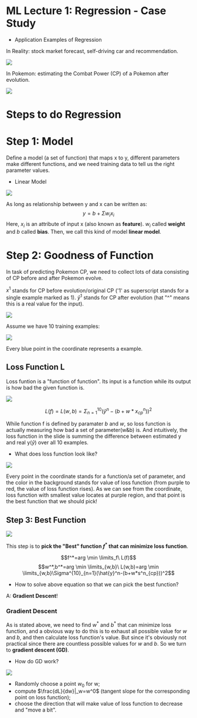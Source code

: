 # ML Lecture 1: Regression - Case Study

- Application Examples of Regression

In Reality: stock market forecast, self-driving car and recommendation.

![](1.png)

In Pokemon: estimating the Combat Power (CP) of a Pokemon after evolution.

![](2.png)

# Steps to do Regression

# Step 1: Model

Define a model (a set of function) that maps x to y, different parameters make different functions, and we need training data to tell us the right parameter values.

- Linear Model

![](3.png)

As long as relationship between y and x can be written as:
$$y=b+\Sigma w_ix_i$$
Here, $x_i$ is an attribute of input x (also known as **feature**). $w_i$ called **weight** and $b$ called **bias**. Then, we call this kind of model **linear model**.

# Step 2: Goodness of Function

In task of predicting Pokemon CP, we need to collect lots of data consisting of CP before and after Pokemon evolve.

$x^1$ stands for CP before evolution/original CP  ('1' as superscript stands for a single example marked as 1). $\hat{y}^1$ stands for CP after evolution (hat "^" means this is a real value for the input). 

![](4.png)

Assume we have 10 training examples:

![](5.png)

Every blue point in the coordinate represents a example.

## Loss Function L

Loss funtion is a "function of function". Its input is a function while its output is how bad the given function is.

![](6.png)

$$L(f)=L(w,b)=\Sigma^{10}_{n=1}(\hat{y}^n-(b+w*x^n_{cp}))^2$$

While function f is defined by paramater *b* and *w*, so loss function is actually measuring how bad a set of parameter(w&b) is. And intuitively, the loss function in the slide is summing the difference between estimated y and real y($\hat{y}$) over all 10 examples.

- What does loss function look like?

![](7.png)

Every point in the coordinate stands for a function/a set of parameter, and the color in the background stands for value of loss function (from purple to red, the value of loss function rises). As we can see from the coordinate, loss function with smallest value locates at purple region, and that point is the best function that we should pick!

## Step 3: Best Function

![](8.png)

This step is to **pick the "Best" function $f^*$ that can minimize loss function**.

$$f^*=arg \min \limits_f\ L(f)$$
$$w^*,b^*=arg \min \limits_{w,b}\ L(w,b)=arg \min \limits_{w,b}\Sigma^{10}_{n=1}(\hat{y}^n-(b+w*s^n_{cp}))^2$$

- How to solve above equation so that we can pick the best function?

A: **Gradient Descent**!

### Gradient Descent

As is stated above, we need to find $w^*$ and $b^*$ that can minimize loss function, and a obvious way to do this is to exhaust all possible value for *w* and *b*, and then calculate loss function's value. But since it's obviously not practical since there are countless possible values for *w* and *b*. So we turn to **gradient descent (GD)**.

- How do GD work?

![](9.png)

- Randomly choose a point $w_0$ for w;
- compute $\frac{dL}{dw}|_w=w^0$ (tangent slope for the corresponding point on loss function);
- choose the direction that will make value of loss function to decrease and "move a bit".




















